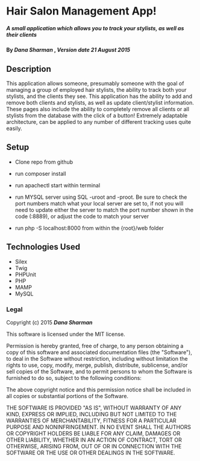 # Hair Salon Management App!

##### _A small application which allows you to track your stylists, as well as their clients_

#### By _**Dana Sharman**_ , _Version date 21 August 2015_

## Description

This application allows someone, presumably someone with the goal of managing a group of employed hair stylists, the ability to track both your stylists, and the clients they see. This application has the ability to add and remove both clients and stylists, as well as update client/stylist information. These pages also include the ability to completely remove all clients or all stylists from the database with the click of a button! Extremely adaptable architecture, can be applied to any number of different tracking uses quite easily.


## Setup

* Clone repo from github
* run composer install
* run apachectl start within terminal

* run MYSQL server using SQL -uroot and -proot. Be sure to check the port numbers match what your local server are set to, if not you will need to update either the server to match the port number shown in the code (:8889), or adjust the code to match your server

* run php -S localhost:8000 from within the {root}/web folder


## Technologies Used

- Silex
- Twig
- PHPUnit
- PHP
- MAMP
- MySQL


### Legal


Copyright (c) 2015 **_Dana Sharman_**

This software is licensed under the MIT license.

Permission is hereby granted, free of charge, to any person obtaining a copy
of this software and associated documentation files (the "Software"), to deal
in the Software without restriction, including without limitation the rights
to use, copy, modify, merge, publish, distribute, sublicense, and/or sell
copies of the Software, and to permit persons to whom the Software is
furnished to do so, subject to the following conditions:

The above copyright notice and this permission notice shall be included in
all copies or substantial portions of the Software.

THE SOFTWARE IS PROVIDED "AS IS", WITHOUT WARRANTY OF ANY KIND, EXPRESS OR
IMPLIED, INCLUDING BUT NOT LIMITED TO THE WARRANTIES OF MERCHANTABILITY,
FITNESS FOR A PARTICULAR PURPOSE AND NONINFRINGEMENT. IN NO EVENT SHALL THE
AUTHORS OR COPYRIGHT HOLDERS BE LIABLE FOR ANY CLAIM, DAMAGES OR OTHER
LIABILITY, WHETHER IN AN ACTION OF CONTRACT, TORT OR OTHERWISE, ARISING FROM,
OUT OF OR IN CONNECTION WITH THE SOFTWARE OR THE USE OR OTHER DEALINGS IN
THE SOFTWARE.
